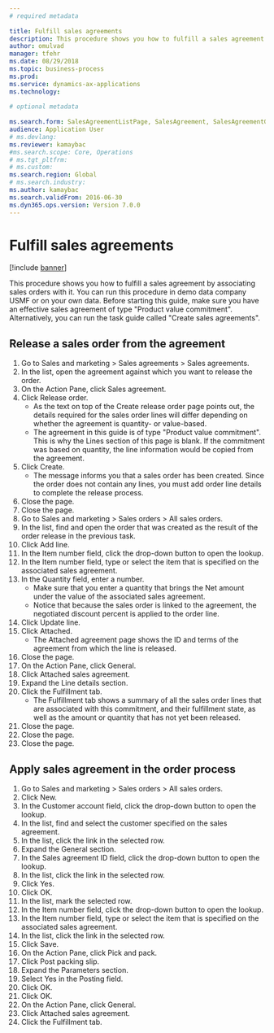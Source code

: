 ```yaml
--- 
# required metadata 
 
title: Fulfill sales agreements
description: This procedure shows you how to fulfill a sales agreement by associating sales orders with it. 
author: omulvad
manager: tfehr 
ms.date: 08/29/2018
ms.topic: business-process 
ms.prod:  
ms.service: dynamics-ax-applications 
ms.technology:  
 
# optional metadata 
 
ms.search.form: SalesAgreementListPage, SalesAgreement, SalesAgreementGenerateReleaseOrder, SalesTableListPage, SalesTable, AgreementLine, SalesCreateOrder,  SalesEditLines, SalesAgreementHistory   
audience: Application User 
# ms.devlang:  
ms.reviewer: kamaybac
#ms.search.scope: Core, Operations 
# ms.tgt_pltfrm:  
# ms.custom:  
ms.search.region: Global
# ms.search.industry: 
ms.author: kamaybac
ms.search.validFrom: 2016-06-30 
ms.dyn365.ops.version: Version 7.0.0 
---
```

# Fulfill sales agreements

[!include [banner](../../includes/banner.md)]

This procedure shows you how to fulfill a sales agreement by associating sales orders with it. You can run this procedure in demo data company USMF or on your own data. Before starting this guide, make sure you have an effective sales agreement of type "Product value commitment". Alternatively, you can run the task guide called "Create sales agreements".  




## Release a sales order from the agreement
1. Go to Sales and marketing > Sales agreements > Sales agreements.
2. In the list, open the agreement against which you want to release the order.
3. On the Action Pane, click Sales agreement.
4. Click Release order.
    * As the text on top of the  Create release order page points out, the details required for the sales order lines will differ depending on whether the agreement is quantity- or value-based.  
    * The agreement in this guide is of type "Product value commitment". This is why the Lines section of this page is blank. If the commitment was based on quantity, the line information would be copied from the agreement.  
5. Click Create.
    * The message informs you that a sales order has been created. Since the order does not contain any lines, you must add order line details to complete the release process.   
6. Close the page.
7. Close the page.
8. Go to Sales and marketing > Sales orders > All sales orders.
9. In the list, find and open the order that was created as the result of the order release in the previous task.
10. Click Add line.
11. In the Item number field, click the drop-down button to open the lookup.
12. In the Item number field, type or select the item that is specified on the associated sales agreement.
13. In the Quantity field, enter a number.
    * Make sure that you enter a quantity that brings the Net amount under the value of the associated sales agreement.  
    * Notice that because the sales order is linked to the agreement, the negotiated discount percent is applied to the order line.  
14. Click Update line.
15. Click Attached.
    * The Attached agreement page shows the ID and terms of the agreement from which the line is released.  
16. Close the page.
17. On the Action Pane, click General.
18. Click Attached sales agreement.
19. Expand the Line details section.
20. Click the Fulfillment tab.
    * The Fulfillment tab shows a summary of all the sales order lines that are associated with this commitment, and their fulfillment state, as well as the amount or quantity that has not yet been released.   
21. Close the page.
22. Close the page.
23. Close the page.

## Apply sales agreement in the order process
1. Go to Sales and marketing > Sales orders > All sales orders.
2. Click New.
3. In the Customer account field, click the drop-down button to open the lookup.
4. In the list, find and select the customer specified on the sales agreement.
5. In the list, click the link in the selected row.
6. Expand the General section.
7. In the Sales agreement ID field, click the drop-down button to open the lookup.
8. In the list, click the link in the selected row.
9. Click Yes.
10. Click OK.
11. In the list, mark the selected row.
12. In the Item number field, click the drop-down button to open the lookup.
13. In the Item number field, type or select the item that is specified on the associated sales agreement.
14. In the list, click the link in the selected row.
15. Click Save.
16. On the Action Pane, click Pick and pack.
17. Click Post packing slip.
18. Expand the Parameters section.
19. Select Yes in the Posting field.
20. Click OK.
21. Click OK.
22. On the Action Pane, click General.
23. Click Attached sales agreement.
24. Click the Fulfillment tab.

